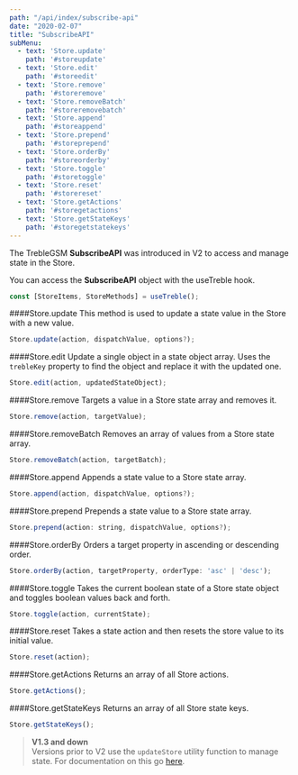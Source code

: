 ```yaml
---
path: "/api/index/subscribe-api"
date: "2020-02-07"
title: "SubscribeAPI"
subMenu: 
  - text: 'Store.update' 
    path: '#storeupdate'
  - text: 'Store.edit'
    path: '#storeedit'
  - text: 'Store.remove'
    path: '#storeremove'
  - text: 'Store.removeBatch'
    path: '#storeremovebatch'
  - text: 'Store.append'
    path: '#storeappend'
  - text: 'Store.prepend'
    path: '#storeprepend'
  - text: 'Store.orderBy'
    path: '#storeorderby'
  - text: 'Store.toggle'
    path: '#storetoggle'
  - text: 'Store.reset'
    path: '#storereset'
  - text: 'Store.getActions'
    path: '#storegetactions'
  - text: 'Store.getStateKeys'
    path: '#storegetstatekeys'
---
```


The TrebleGSM **SubscribeAPI** was introduced in V2 to access and manage state in the Store.

You can access the **SubscribeAPI** object with the useTreble hook.
```javascript
const [StoreItems, StoreMethods] = useTreble();
```

####Store.update
This method is used to update a state value in the Store with a new value.
```javascript
Store.update(action, dispatchValue, options?);
```

####Store.edit
Update a single object in a state object array. Uses the `trebleKey` property to find the object and replace it with the updated one.
```javascript
Store.edit(action, updatedStateObject);
```

####Store.remove
Targets a value in a Store state array and removes it.
```javascript
Store.remove(action, targetValue);
```

####Store.removeBatch
Removes an array of values from a Store state array.
```javascript
Store.removeBatch(action, targetBatch);
```

####Store.append
Appends a state value to a Store state array.
```javascript
Store.append(action, dispatchValue, options?);
```

####Store.prepend
Prepends a state value to a Store state array.
```javascript
Store.prepend(action: string, dispatchValue, options?);
```

####Store.orderBy
Orders a target property in ascending or descending order.
```javascript
Store.orderBy(action, targetProperty, orderType: 'asc' | 'desc');
```

####Store.toggle
Takes the current boolean state of a Store state object and toggles boolean values back and forth.
```javascript
Store.toggle(action, currentState);
```

####Store.reset
Takes a state action and then resets the store value to its initial value.
```javascript
Store.reset(action);
```

####Store.getActions
Returns an array of all Store actions.
```javascript
Store.getActions();
```

####Store.getStateKeys
Returns an array of all Store state keys.
```javascript
Store.getStateKeys();
```

>**V1.3 and down**  
Versions prior to V2 use the `updateStore` utility function to manage state. For documentation on this go [here](/api/deprecated#update-store).